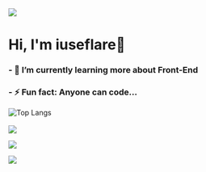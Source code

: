 <!--horizontal divider(gradiant)-->
<img src="https://user-images.githubusercontent.com/73097560/115834477-dbab4500-a447-11eb-908a-139a6edaec5c.gif">

# Hi, I'm iuseflare👋

### - 🌱 I’m currently learning more about Front-End
### - ⚡ Fun fact: Anyone can code...

![Top Langs](https://github-readme-stats-git-masterrstaa-rickstaa.vercel.app/api/top-langs/?username=iuseflare&layout=compact&theme=dark)
<br><br>
<img src="https://skillicons.dev/icons?i=git,github,html,js,linux,py,vscode&perline=14" />
  
[![](https://visitcount.itsvg.in/api?id=iuseflare&icon=3&color=6)](https://visitcount.itsvg.in)

<img src="https://user-images.githubusercontent.com/73097560/115834477-dbab4500-a447-11eb-908a-139a6edaec5c.gif">
